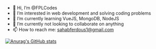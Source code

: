 - 👋 Hi, I’m @FPLCodes
- 👀 I’m interested in web development and solving coding problems
- 🌱 I’m currently learning VueJS, MongoDB, NodeJS
- 💞️ I’m currently not looking to collaborate on anything
- 📫 How to reach me: sahabferdous1@gmail.com

[![Anurag's GitHub stats](https://github-readme-stats.vercel.app/api?username=FPLCodes)](https://github.com/anuraghazra/github-readme-stats)
<!---
FPLCodes/FPLCodes is a ✨ special ✨ repository because its `README.md` (this file) appears on your GitHub profile.
You can click the Preview link to take a look at your changes.
--->
